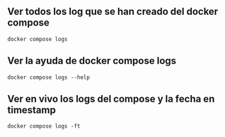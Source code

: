 
## Ver todos los log que se han creado del docker compose
```
docker compose logs
```

## Ver la ayuda de docker compose logs
```
docker compose logs --help
```

## Ver en vivo los logs del compose y la fecha en timestamp
```
docker compose logs -ft
```
